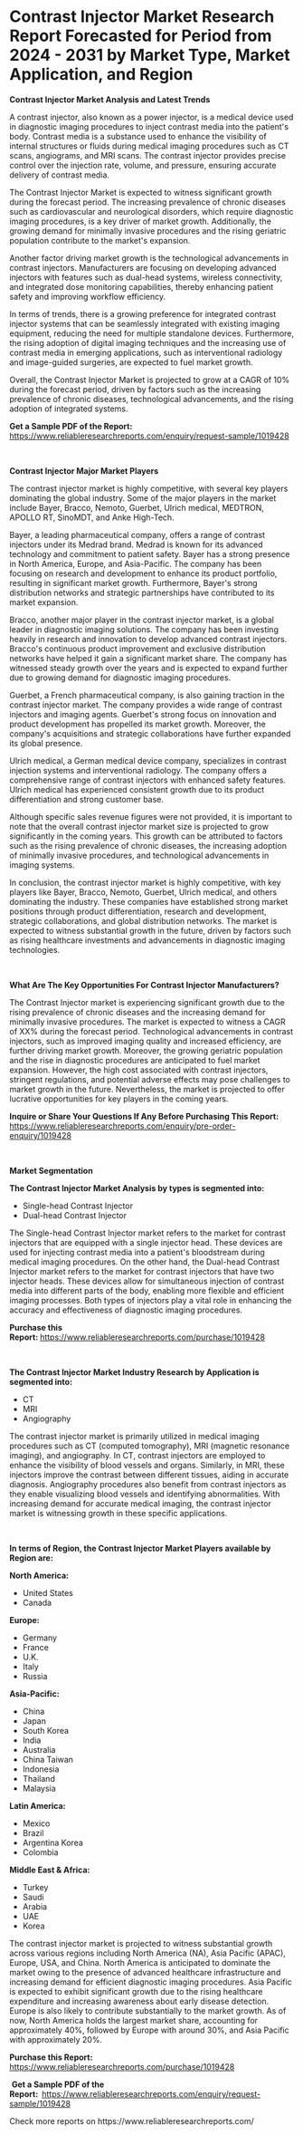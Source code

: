 <p><h1>Contrast Injector Market Research Report Forecasted for Period from 2024 -  2031 by Market Type, Market Application, and Region</h1></p><p><strong>Contrast Injector Market Analysis and Latest Trends</strong></p>
<p><p>A contrast injector, also known as a power injector, is a medical device used in diagnostic imaging procedures to inject contrast media into the patient's body. Contrast media is a substance used to enhance the visibility of internal structures or fluids during medical imaging procedures such as CT scans, angiograms, and MRI scans. The contrast injector provides precise control over the injection rate, volume, and pressure, ensuring accurate delivery of contrast media.</p><p>The Contrast Injector Market is expected to witness significant growth during the forecast period. The increasing prevalence of chronic diseases such as cardiovascular and neurological disorders, which require diagnostic imaging procedures, is a key driver of market growth. Additionally, the growing demand for minimally invasive procedures and the rising geriatric population contribute to the market's expansion.</p><p>Another factor driving market growth is the technological advancements in contrast injectors. Manufacturers are focusing on developing advanced injectors with features such as dual-head systems, wireless connectivity, and integrated dose monitoring capabilities, thereby enhancing patient safety and improving workflow efficiency.</p><p>In terms of trends, there is a growing preference for integrated contrast injector systems that can be seamlessly integrated with existing imaging equipment, reducing the need for multiple standalone devices. Furthermore, the rising adoption of digital imaging techniques and the increasing use of contrast media in emerging applications, such as interventional radiology and image-guided surgeries, are expected to fuel market growth.</p><p>Overall, the Contrast Injector Market is projected to grow at a CAGR of 10% during the forecast period, driven by factors such as the increasing prevalence of chronic diseases, technological advancements, and the rising adoption of integrated systems.</p></p>
<p><strong>Get a Sample PDF of the Report:&nbsp;</strong> <a href="https://www.reliableresearchreports.com/enquiry/request-sample/1019428">https://www.reliableresearchreports.com/enquiry/request-sample/1019428</a></p>
<p>&nbsp;</p>
<p><strong>Contrast Injector Major Market Players</strong></p>
<p><p>The contrast injector market is highly competitive, with several key players dominating the global industry. Some of the major players in the market include Bayer, Bracco, Nemoto, Guerbet, Ulrich medical, MEDTRON, APOLLO RT, SinoMDT, and Anke High-Tech.</p><p>Bayer, a leading pharmaceutical company, offers a range of contrast injectors under its Medrad brand. Medrad is known for its advanced technology and commitment to patient safety. Bayer has a strong presence in North America, Europe, and Asia-Pacific. The company has been focusing on research and development to enhance its product portfolio, resulting in significant market growth. Furthermore, Bayer's strong distribution networks and strategic partnerships have contributed to its market expansion.</p><p>Bracco, another major player in the contrast injector market, is a global leader in diagnostic imaging solutions. The company has been investing heavily in research and innovation to develop advanced contrast injectors. Bracco's continuous product improvement and exclusive distribution networks have helped it gain a significant market share. The company has witnessed steady growth over the years and is expected to expand further due to growing demand for diagnostic imaging procedures.</p><p>Guerbet, a French pharmaceutical company, is also gaining traction in the contrast injector market. The company provides a wide range of contrast injectors and imaging agents. Guerbet's strong focus on innovation and product development has propelled its market growth. Moreover, the company's acquisitions and strategic collaborations have further expanded its global presence.</p><p>Ulrich medical, a German medical device company, specializes in contrast injection systems and interventional radiology. The company offers a comprehensive range of contrast injectors with enhanced safety features. Ulrich medical has experienced consistent growth due to its product differentiation and strong customer base.</p><p>Although specific sales revenue figures were not provided, it is important to note that the overall contrast injector market size is projected to grow significantly in the coming years. This growth can be attributed to factors such as the rising prevalence of chronic diseases, the increasing adoption of minimally invasive procedures, and technological advancements in imaging systems.</p><p>In conclusion, the contrast injector market is highly competitive, with key players like Bayer, Bracco, Nemoto, Guerbet, Ulrich medical, and others dominating the industry. These companies have established strong market positions through product differentiation, research and development, strategic collaborations, and global distribution networks. The market is expected to witness substantial growth in the future, driven by factors such as rising healthcare investments and advancements in diagnostic imaging technologies.</p></p>
<p>&nbsp;</p>
<p><strong>What Are The Key Opportunities For Contrast Injector Manufacturers?</strong></p>
<p><p>The Contrast Injector market is experiencing significant growth due to the rising prevalence of chronic diseases and the increasing demand for minimally invasive procedures. The market is expected to witness a CAGR of XX% during the forecast period. Technological advancements in contrast injectors, such as improved imaging quality and increased efficiency, are further driving market growth. Moreover, the growing geriatric population and the rise in diagnostic procedures are anticipated to fuel market expansion. However, the high cost associated with contrast injectors, stringent regulations, and potential adverse effects may pose challenges to market growth in the future. Nevertheless, the market is projected to offer lucrative opportunities for key players in the coming years.</p></p>
<p><strong>Inquire or Share Your Questions If Any Before Purchasing This Report:</strong> <a href="https://www.reliableresearchreports.com/enquiry/pre-order-enquiry/1019428">https://www.reliableresearchreports.com/enquiry/pre-order-enquiry/1019428</a></p>
<p>&nbsp;</p>
<p><strong>Market Segmentation</strong></p>
<p><strong>The Contrast Injector Market Analysis by types is segmented into:</strong></p>
<p><ul><li>Single-head Contrast Injector</li><li>Dual-head Contrast Injector</li></ul></p>
<p><p>The Single-head Contrast Injector market refers to the market for contrast injectors that are equipped with a single injector head. These devices are used for injecting contrast media into a patient's bloodstream during medical imaging procedures. On the other hand, the Dual-head Contrast Injector market refers to the market for contrast injectors that have two injector heads. These devices allow for simultaneous injection of contrast media into different parts of the body, enabling more flexible and efficient imaging processes. Both types of injectors play a vital role in enhancing the accuracy and effectiveness of diagnostic imaging procedures.</p></p>
<p><strong>Purchase this Report:&nbsp;</strong><a href="https://www.reliableresearchreports.com/purchase/1019428">https://www.reliableresearchreports.com/purchase/1019428</a></p>
<p>&nbsp;</p>
<p><strong>The Contrast Injector Market Industry Research by Application is segmented into:</strong></p>
<p><ul><li>CT</li><li>MRI</li><li>Angiography</li></ul></p>
<p><p>The contrast injector market is primarily utilized in medical imaging procedures such as CT (computed tomography), MRI (magnetic resonance imaging), and angiography. In CT, contrast injectors are employed to enhance the visibility of blood vessels and organs. Similarly, in MRI, these injectors improve the contrast between different tissues, aiding in accurate diagnosis. Angiography procedures also benefit from contrast injectors as they enable visualizing blood vessels and identifying abnormalities. With increasing demand for accurate medical imaging, the contrast injector market is witnessing growth in these specific applications.</p></p>
<p>&nbsp;</p>
<p><strong>In terms of Region, the Contrast Injector Market Players available by Region are:</strong></p>
<p>
    <p> <strong> North America: </strong>
        <ul>
            <li>United States</li>
            <li>Canada</li>
        </ul>
        </p> 
    <p> <strong> Europe: </strong>
        <ul>
            <li>Germany</li>
            <li>France</li>
            <li>U.K.</li>
            <li>Italy</li>
            <li>Russia</li>
        </ul>
        </p> 
    <p> <strong> Asia-Pacific: </strong>
        <ul>
            <li>China</li>
            <li>Japan</li>
            <li>South Korea</li>
            <li>India</li>
            <li>Australia</li>
            <li>China Taiwan</li>
            <li>Indonesia</li>
            <li>Thailand</li>
            <li>Malaysia</li>
        </ul>
        </p> 
    <p> <strong> Latin America: </strong>
        <ul>
            <li>Mexico</li>
            <li>Brazil</li>
            <li>Argentina Korea</li>
            <li>Colombia</li>
        </ul>
        </p> 
    <p> <strong> Middle East & Africa: </strong>
        <ul>
            <li>Turkey</li>
            <li>Saudi</li>
            <li>Arabia</li>
            <li>UAE</li>
            <li>Korea</li>
        </ul>
    </p>
    </p>
<p><p>The contrast injector market is projected to witness substantial growth across various regions including North America (NA), Asia Pacific (APAC), Europe, USA, and China. North America is anticipated to dominate the market owing to the presence of advanced healthcare infrastructure and increasing demand for efficient diagnostic imaging procedures. Asia Pacific is expected to exhibit significant growth due to the rising healthcare expenditure and increasing awareness about early disease detection. Europe is also likely to contribute substantially to the market growth. As of now, North America holds the largest market share, accounting for approximately 40%, followed by Europe with around 30%, and Asia Pacific with approximately 20%.</p></p>
<p><strong>Purchase this Report: </strong><a href="https://www.reliableresearchreports.com/purchase/1019428">https://www.reliableresearchreports.com/purchase/1019428</a></p>
<p>&nbsp;<strong>Get a Sample PDF of the Report:&nbsp;&nbsp;</strong><a href="https://www.reliableresearchreports.com/enquiry/request-sample/1019428">https://www.reliableresearchreports.com/enquiry/request-sample/1019428</a></p>
<p><strong></strong></p>
<p>Check more reports on https://www.reliableresearchreports.com/</p>